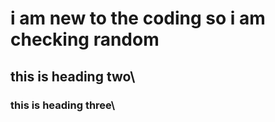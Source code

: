 # i am new to the coding so i am checking random

## this is heading two\
### this is heading three\